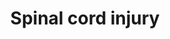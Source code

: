 ---
annotations:
- id: DOID:319
  parent: central nervous system disease
  type: Disease Ontology
  value: spinal cord disease
- id: CL:0002606
  parent: animal cell
  type: Cell Type Ontology
  value: astrocyte of the spinal cord
- id: PW:0000013
  parent: disease pathway
  type: Pathway Ontology
  value: disease pathway
- id: DOID:2055
  parent: disease of mental health
  type: Disease Ontology
  value: post-traumatic stress disorder
authors:
- Nsalomonis
- Egonw
- MaintBot
- DMicael
- Evelo
- AlexanderPico
- Mkutmon
- Lindarieswijk
- Eweitz
description: This pathway provides an overview of cell types, therapeutic targets,
  drugs, new proposed targets and pathways implicated in spinal cord injury. Spinal
  cord injury is a complex multi-step process that involves the regulation of gene
  expression and signaling in motor neurons, oligodentrocytes, microglia, and astrocytes
  that trigger immediate immune responses lasting several weeks. Within 24 hours,
  chemoattractants  and cytokines released from the site of injury activate neutrophils
  which further recruit B and T cells or recruit monocytes that ultimately result
  in infiltration and activation by microglia and macrophages. These immune responses
  result in inflammation, excitotoxicity, cell death, formation of glial scar, and
  suppression of axonal regeneration. An increase in the expression of cell cycle
  genes further results in proliferation of astrocytes and microglia that leads to
  apoptosis and necrosis of oligodentrocytes and neurons.
last-edited: 2021-11-23
organisms:
- Rattus norvegicus
redirect_from:
- /index.php/Pathway:WP2433
- /instance/WP2433
- /instance/WP2433_rr120271
revision: r120271
schema-jsonld:
- '@context': https://schema.org/
  '@id': https://wikipathways.github.io/pathways/WP2433.html
  '@type': Dataset
  creator:
    '@type': Organization
    name: WikiPathways
  description: This pathway provides an overview of cell types, therapeutic targets,
    drugs, new proposed targets and pathways implicated in spinal cord injury. Spinal
    cord injury is a complex multi-step process that involves the regulation of gene
    expression and signaling in motor neurons, oligodentrocytes, microglia, and astrocytes
    that trigger immediate immune responses lasting several weeks. Within 24 hours,
    chemoattractants  and cytokines released from the site of injury activate neutrophils
    which further recruit B and T cells or recruit monocytes that ultimately result
    in infiltration and activation by microglia and macrophages. These immune responses
    result in inflammation, excitotoxicity, cell death, formation of glial scar, and
    suppression of axonal regeneration. An increase in the expression of cell cycle
    genes further results in proliferation of astrocytes and microglia that leads
    to apoptosis and necrosis of oligodentrocytes and neurons.
  keywords:
  - Acan
  - Anxa1
  - Aqp4
  - Arachidonic acid
  - Arg1
  - Bcan
  - Bdnf
  - Btg2
  - C5
  - Casp3
  - Ccl2
  - Ccnd1
  - Ccng1
  - Ccr2
  - Cd47
  - Cdk1
  - Cdk2
  - Cdk4
  - Chst11
  - Col2a1
  - Col4a1
  - Cspg4
  - Cxcl1
  - Cxcl10
  - Cxcl2
  - E2f1
  - E2f5
  - Efnb2
  - Egr1
  - Epha4
  - FK506
  - Fcgr2a
  - Fkbp1a
  - Fos
  - Gadd45a
  - Gap43
  - Gdnf
  - Gfap
  - Gja1
  - Grin1
  - Icam1
  - Ifng
  - Il1a
  - Il1b
  - Il1r1
  - Il2
  - Il4
  - Il6
  - Klk8
  - LTB4
  - Lilrb3
  - Ltb
  - Ltb4r
  - Mag
  - Mapk1
  - Mapk3
  - Mbp
  - Mir23b
  - Mmp12
  - Mmp9
  - Myc
  - 'NO'
  - Ncan
  - Ngfr
  - Nos1
  - Nos2
  - Nox4
  - Nr4a1
  - Ntn1
  - Olomoucine
  - Omg
  - PGH2
  - PTGS2
  - Pdyn
  - Pla2g2a
  - Pla2g5
  - Pla2g6
  - Plxna2
  - Ppp3ca
  - Prb1
  - Prkca
  - Ptpra
  - Ptprz1
  - Rb1
  - Rgma
  - Rhoa
  - Rhob
  - Rhoc
  - Rock2
  - Rtn4
  - Rtn4r
  - Selp
  - Sema6a
  - Slit1
  - Slit2
  - Slit3
  - Sox9
  - Tacr1
  - Tgfb1
  - Tlr4
  - Tnf
  - Tnfsf13
  - Tnfsf13b
  - Tp53
  - Vcan
  - Vim
  - Xylt1
  - Zfp36
  - melittin
  license: CC0
  name: Spinal cord injury
seo: CreativeWork
title: Spinal cord injury
wpid: WP2433
---